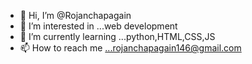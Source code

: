 - 👋 Hi, I’m @Rojanchapagain
- 👀 I’m interested in ...web development
- 🌱 I’m currently learning ...python,HTML,CSS,JS
- 📫 How to reach me ...rojanchapagain146@gmail.com


<!---
Rojanchapagain12/Rojanchapagain12 is a ✨ special ✨ repository because its `README.md` (this file) appears on your GitHub profile.
You can click the Preview link to take a look at your changes.
--->
